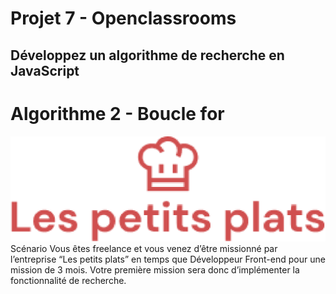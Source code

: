 # Projet 7 - Openclassrooms 
## Développez un algorithme de recherche en JavaScript

# Algorithme 2 - Boucle for

![logo entreprise les petits plats](./assets/logo/Les_petits_plats.png)
Scénario
Vous êtes freelance et vous venez d’être missionné par l’entreprise “Les petits plats” en temps que Développeur Front-end pour une mission de 3 mois. 
Votre première mission sera donc d’implémenter la fonctionnalité de recherche.
